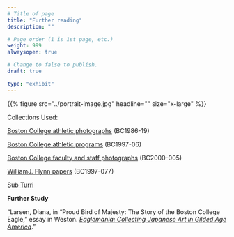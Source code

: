 ```yaml
---
# Title of page
title: "Further reading"
description: ""

# Page order (1 is 1st page, etc.)
weight: 999
alwaysopen: true

# Change to false to publish.
draft: true

type: "exhibit"
---
```


{{% figure src="../portrait-image.jpg" headline="" size="x-large" %}}

Collections Used: 

[Boston College athletic photographs](https://bc-primo.hosted.exlibrisgroup.com/primo-explore/fulldisplay?docid=ALMA-BC21424921630001021&context=L&vid=bclib_new&search_scope=lib_BURNS&tab=bcl_only&lang=en_US) (BC1986-19)

[Boston College athletic programs](https://bc-primo.hosted.exlibrisgroup.com/primo-explore/fulldisplay?docid=ALMA-BC21470522600001021&context=L&vid=bclib_new&search_scope=lib_BURNS&tab=bcl_only&lang=en_US) (BC1997-06)

[Boston College faculty and staff photographs](https://bc-primo.hosted.exlibrisgroup.com/permalink/f/l6ucgu/ALMA-BC21427406550001021) (BC2000-005)

[WilliamJ. Flynn papers](https://bc-primo.hosted.exlibrisgroup.com/permalink/f/l6ucgu/ALMA-BC21345767470001021) (BC1997-077)

[Sub Turri](https://archive.org/search.php?query=sub%20turri%20under%20the%20tower)


__Further Study__


“Larsen, Diana, in “Proud Bird of Majesty: The Story of the Boston College Eagle,” essay in Weston. *[Eaglemania: Collecting Japanese Art in Gilded Age America](https://bc-primo.hosted.exlibrisgroup.com/permalink/f/l6ucgu/ALMA-BC21500842700001021)*.”
